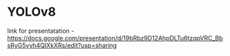 # YOLOv8

link for presentatation - https://docs.google.com/presentation/d/19bRbz9D12AhpDLTu6tzqpVRC_BbsRyG5vyh4QIXkXRs/edit?usp=sharing
